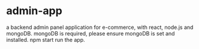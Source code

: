 # admin-app
a backend admin panel application for e-commerce, with react, node.js and mongoDB.
mongoDB is required, please ensure mongoDB is set and installed.
npm start run the app.
